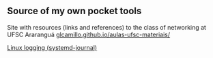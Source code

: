 ## Source of my own pocket tools

Site with resources (links and references) to the class of networking at UFSC Araranguá
[glcamillo.github.io/aulas-ufsc-materiais/](https://glcamillo.github.io/aulas-ufsc-materiais/)

[Linux logging (systemd-journal)](https://glcamillo.github.io/docs/linux-logging-journal)

